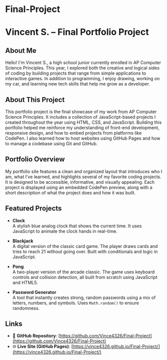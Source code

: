 # Final-Project

# Vincent S. – Final Portfolio Project

## About Me  
Hello! I'm Vincent S., a high school junior currently enrolled in AP Computer Science Principles. This year, I explored both the creative and logical sides of coding by building projects that range from simple applications to interactive games. In addition to programming, I enjoy drawing, working on my car, and learning new tech skills that help me grow as a developer.

## About This Project  
This portfolio project is the final showcase of my work from AP Computer Science Principles. It includes a collection of JavaScript-based projects I created throughout the year using HTML, CSS, and JavaScript. Building this portfolio helped me reinforce my understanding of front-end development, responsive design, and how to embed projects from platforms like CodePen. I also learned how to host websites using GitHub Pages and how to manage a codebase using Git and GitHub.

## Portfolio Overview  
My portfolio site features a clean and organized layout that introduces who I am, what I’ve learned, and highlights several of my favorite coding projects. It is designed to be accessible, informative, and visually appealing. Each project is displayed using an embedded CodePen preview, along with a short description of what the project does and how it was built.

## Featured Projects  

- **Clock**  
  A stylish blue analog clock that shows the current time. It uses JavaScript to animate the clock hands in real-time.

- **Blackjack**  
  A digital version of the classic card game. The player draws cards and tries to reach 21 without going over. Built with conditionals and logic in JavaScript.

- **Pong**  
  A two-player version of the arcade classic. The game uses keyboard controls and collision detection, all built from scratch using JavaScript and HTML5.

- **Password Generator**  
  A tool that instantly creates strong, random passwords using a mix of letters, numbers, and symbols. Uses `Math.random()` to ensure randomness.

## Links  
- 🔗 **GitHub Repository**: [https://github.com/Vince4326/Final-Project](https://github.com/Vince4326/Final-Project)  
- 🌐 **Live Site (GitHub Pages)**: [https://vince4326.github.io/Final-Project/](https://vince4326.github.io/Final-Project/)
